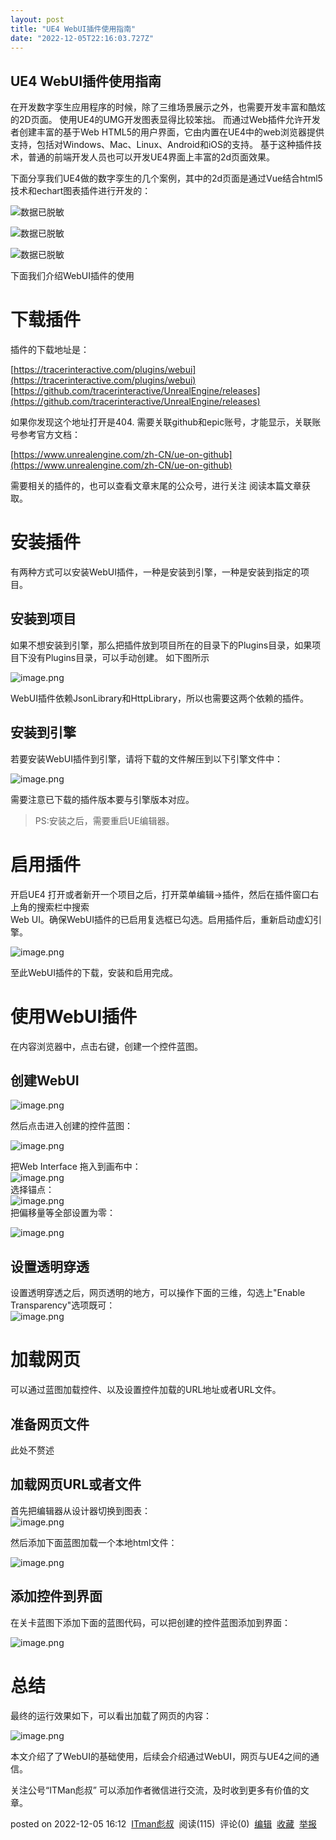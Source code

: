 ```yaml
---
layout: post
title: "UE4 WebUI插件使用指南"
date: "2022-12-05T22:16:03.727Z"
---
```

UE4 WebUI插件使用指南
---------------

在开发数字孪生应用程序的时候，除了三维场景展示之外，也需要开发丰富和酷炫的2D页面。 使用UE4的UMG开发图表显得比较笨拙。 而通过Web插件允许开发者创建丰富的基于Web HTML5的用户界面，它由内置在UE4中的web浏览器提供支持，包括对Windows、Mac、Linux、Android和iOS的支持。 基于这种插件技术，普通的前端开发人员也可以开发UE4界面上丰富的2d页面效果。

下面分享我们UE4做的数字孪生的几个案例，其中的2d页面是通过Vue结合html5技术和echart图表插件进行开发的：

![数据已脱敏](https://p9-juejin.byteimg.com/tos-cn-i-k3u1fbpfcp/7bdeb7fdb99d478898dfbf66fb0d96e8~tplv-k3u1fbpfcp-watermark.image?)

![数据已脱敏](https://p1-juejin.byteimg.com/tos-cn-i-k3u1fbpfcp/57142677c04d467bac4330e35d1b0dda~tplv-k3u1fbpfcp-watermark.image?)

![数据已脱敏](https://p1-juejin.byteimg.com/tos-cn-i-k3u1fbpfcp/e2d41e68f7e6441382320823f561ddf6~tplv-k3u1fbpfcp-watermark.image?)

下面我们介绍WebUI插件的使用

下载插件
====

插件的下载地址是：

[https://tracerinteractive.com/plugins/webui](https://tracerinteractive.com/plugins/webui)  
[https://github.com/tracerinteractive/UnrealEngine/releases](https://github.com/tracerinteractive/UnrealEngine/releases)

如果你发现这个地址打开是404. 需要关联github和epic账号，才能显示，关联账号参考官方文档：

[https://www.unrealengine.com/zh-CN/ue-on-github](https://www.unrealengine.com/zh-CN/ue-on-github)

需要相关的插件的，也可以查看文章末尾的公众号，进行关注 阅读本篇文章获取。

安装插件
====

有两种方式可以安装WebUI插件，一种是安装到引擎，一种是安装到指定的项目。

安装到项目
-----

如果不想安装到引擎，那么把插件放到项目所在的目录下的Plugins目录，如果项目下没有Plugins目录，可以手动创建。 如下图所示

![image.png](https://p1-juejin.byteimg.com/tos-cn-i-k3u1fbpfcp/9ff3e993725f41638b7a499f5c25cd4b~tplv-k3u1fbpfcp-watermark.image?)

WebUI插件依赖JsonLibrary和HttpLibrary，所以也需要这两个依赖的插件。

安装到引擎
-----

若要安装WebUI插件到引擎，请将下载的文件解压到以下引擎文件中：

![image.png](https://p3-juejin.byteimg.com/tos-cn-i-k3u1fbpfcp/1750b48aa9f347b9a80173aed6789d16~tplv-k3u1fbpfcp-watermark.image?)

需要注意已下载的插件版本要与引擎版本对应。

> PS:安装之后，需要重启UE编辑器。

启用插件
====

开启UE4 打开或者新开一个项目之后，打开菜单编辑->插件，然后在插件窗口右上角的搜索栏中搜索  
Web UI。确保WebUI插件的已启用复选框已勾选。启用插件后，重新启动虚幻引擎。

![image.png](https://p6-juejin.byteimg.com/tos-cn-i-k3u1fbpfcp/bf25d0a2b17349dd8b1d3018f07f3f4b~tplv-k3u1fbpfcp-watermark.image?)

至此WebUI插件的下载，安装和启用完成。

使用WebUI插件
=========

在内容浏览器中，点击右键，创建一个控件蓝图。

创建WebUI
-------

![image.png](https://p9-juejin.byteimg.com/tos-cn-i-k3u1fbpfcp/9e7efa98382244db8d790f8bf519dd82~tplv-k3u1fbpfcp-watermark.image?)

然后点击进入创建的控件蓝图：

![image.png](https://p6-juejin.byteimg.com/tos-cn-i-k3u1fbpfcp/2591387f27d34182bc2422605725dc58~tplv-k3u1fbpfcp-watermark.image?)

把Web Interface 拖入到画布中：  
![image.png](https://p3-juejin.byteimg.com/tos-cn-i-k3u1fbpfcp/990c4bbf1cea463fa28cda494c5e5c91~tplv-k3u1fbpfcp-watermark.image?)  
选择锚点：  
![image.png](https://p9-juejin.byteimg.com/tos-cn-i-k3u1fbpfcp/6814b9784f5f453cb673ff7649331813~tplv-k3u1fbpfcp-watermark.image?)  
把偏移量等全部设置为零：

![image.png](https://p3-juejin.byteimg.com/tos-cn-i-k3u1fbpfcp/5f4558da3cee4491915d5255833f7222~tplv-k3u1fbpfcp-watermark.image?)

设置透明穿透
------

设置透明穿透之后，网页透明的地方，可以操作下面的三维，勾选上"Enable Transparency"选项既可：  
![image.png](https://p9-juejin.byteimg.com/tos-cn-i-k3u1fbpfcp/11d735fb967a4226811232e9acd43de6~tplv-k3u1fbpfcp-watermark.image?)

加载网页
====

可以通过蓝图加载控件、以及设置控件加载的URL地址或者URL文件。

准备网页文件
------

此处不赘述

加载网页URL或者文件
-----------

首先把编辑器从设计器切换到图表：  
![image.png](https://p6-juejin.byteimg.com/tos-cn-i-k3u1fbpfcp/7ef40c7be1b14366b8cc42cdf44d319d~tplv-k3u1fbpfcp-watermark.image?)

然后添加下面蓝图加载一个本地html文件：

![image.png](https://p3-juejin.byteimg.com/tos-cn-i-k3u1fbpfcp/3591611a84794d47b2c509bdfb61214d~tplv-k3u1fbpfcp-watermark.image?)

添加控件到界面
-------

在关卡蓝图下添加下面的蓝图代码，可以把创建的控件蓝图添加到界面：

![image.png](https://p3-juejin.byteimg.com/tos-cn-i-k3u1fbpfcp/eda9508621fd4035973d2d03bea4325d~tplv-k3u1fbpfcp-watermark.image?)

总结
==

最终的运行效果如下，可以看出加载了网页的内容：

![image.png](https://p9-juejin.byteimg.com/tos-cn-i-k3u1fbpfcp/0d570c40e44146899e7298039741922b~tplv-k3u1fbpfcp-watermark.image?)

本文介绍了了WebUI的基础使用，后续会介绍通过WebUI，网页与UE4之间的通信。

关注公号“ITMan彪叔” 可以添加作者微信进行交流，及时收到更多有价值的文章。

posted on 2022-12-05 16:12  [ITman彪叔](https://www.cnblogs.com/flyfox1982/)  阅读(115)  评论(0)  [编辑](https://i.cnblogs.com/EditPosts.aspx?postid=16952617)  [收藏](javascript:void(0))  [举报](javascript:void(0))